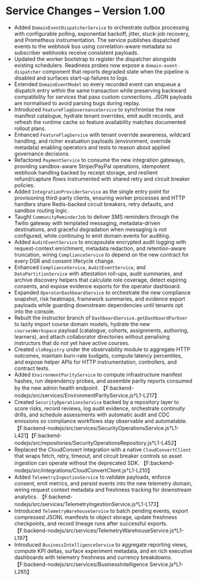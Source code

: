 # Service Changes – Version 1.00

- Added `DomainEventDispatcherService` to orchestrate outbox processing with configurable polling, exponential backoff, jitter, stuck-job recovery, and Prometheus instrumentation. The service publishes dispatched events to the webhook bus using correlation-aware metadata so subscriber webhooks receive consistent payloads.
- Updated the worker bootstrap to register the dispatcher alongside existing schedulers. Readiness probes now expose a `domain-event-dispatcher` component that reports degraded state when the pipeline is disabled and surfaces start-up failures to logs.
- Extended `DomainEventModel` so every recorded event can enqueue a dispatch entry within the same transaction while preserving backward compatibility for services that pass custom connections. JSON payloads are normalised to avoid parsing bugs during replay.
- Introduced `FeatureFlagGovernanceService` to synchronise the new manifest catalogue, hydrate tenant overrides, emit audit records, and refresh the runtime cache so feature availability matches documented rollout plans.
- Enhanced `FeatureFlagService` with tenant override awareness, wildcard handling, and richer evaluation payloads (environment, override metadata) enabling operators and tests to reason about applied governance decisions.
- Refactored `PaymentService` to consume the new integration gateways, providing sandbox-aware Stripe/PayPal operations, idempotent webhook handling backed by receipt storage, and resilient refund/capture flows instrumented with shared retry and circuit breaker policies.
- Added `IntegrationProviderService` as the single entry point for provisioning third-party clients, ensuring worker processes and HTTP handlers share Redis-backed circuit breakers, retry defaults, and sandbox routing logic.
- Taught `CommunityReminderJob` to deliver SMS reminders through the Twilio gateway with templated messaging, metadata-driven destinations, and graceful degradation when messaging is not configured, while continuing to emit domain events for auditing.
- Added `AuditEventService` to encapsulate encrypted audit logging with request-context enrichment, metadata redaction, and retention-aware truncation, wiring `ComplianceService` to depend on the new contract for every DSR and consent lifecycle change.
- Enhanced `ComplianceService`, `AuditEventService`, and `DataPartitionService` with attestation roll-ups, audit summaries, and archive discovery helpers that calculate role coverage, detect expiring consents, and expose evidence exports for the operator dashboard.
- Expanded `OperatorDashboardService` to orchestrate the new compliance snapshot, risk heatmaps, framework summaries, and evidence export payloads while guarding downstream dependencies until tenants opt into the console.
- Rebuilt the instructor branch of `DashboardService.getDashboardForUser` to lazily import course domain models, hydrate the new
  `coursesWorkspace` payload (catalogue, cohorts, assignments, authoring, learners), and attach collaborator directories without
  penalising instructors that do not yet have active courses.
- Created `sloRegistry` under the observability module to aggregate HTTP outcomes, maintain burn-rate budgets, compute latency percentiles, and expose helper APIs for HTTP instrumentation, controllers, and contract tests.
- Added `EnvironmentParityService` to compute infrastructure manifest hashes, run dependency probes, and assemble parity reports consumed by the new admin health endpoint. 【F:backend-nodejs/src/services/EnvironmentParityService.js†L1-L217】
- Created `SecurityOperationsService` backed by a repository layer to score risks, record reviews, log audit evidence, orchestrate continuity drills, and schedule assessments with automatic audit and CDC emissions so compliance workflows stay observable and automatable. 【F:backend-nodejs/src/services/SecurityOperationsService.js†L1-L421】【F:backend-nodejs/src/repositories/SecurityOperationsRepository.js†L1-L452】
- Replaced the CloudConvert integration with a native `CloudConvertClient` that wraps fetch, retry, timeout, and circuit breaker controls so asset ingestion can operate without the deprecated SDK. 【F:backend-nodejs/src/integrations/CloudConvertClient.js†L1-L210】
- Added `TelemetryIngestionService` to validate payloads, enforce consent, emit metrics, and persist events into the new telemetry domain, wiring request context metadata and freshness tracking for downstream analytics. 【F:backend-nodejs/src/services/TelemetryIngestionService.js†L1-L173】
- Introduced `TelemetryWarehouseService` to batch pending events, export compressed JSONL manifests to object storage, update freshness checkpoints, and record lineage runs after successful exports. 【F:backend-nodejs/src/services/TelemetryWarehouseService.js†L1-L197】
- Introduced `BusinessIntelligenceService` to aggregate reporting views, compute KPI deltas, surface experiment metadata, and en
rich executive dashboards with telemetry freshness and currency breakdowns. 【F:backend-nodejs/src/services/BusinessIntelligence
Service.js†L1-L265】
